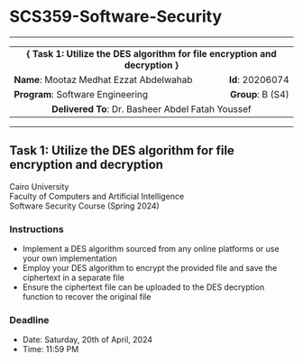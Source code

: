 # SCS359-Software-Security

---
<div align="center">
  <table width="100%">
    <tr>
      <td colspan="2" align="center"><strong>{ Task 1: Utilize the DES algorithm for file encryption and decryption }</strong></td>
    </tr>
    <tr>
      <td align="left"><strong>Name</strong>: Mootaz Medhat Ezzat Abdelwahab</td>
      <td align="right"><strong>Id</strong>: 20206074</td>
    </tr>
    <tr>
      <td align="left"><strong>Program</strong>: Software Engineering</td>
      <td align="right"><strong>Group</strong>: B (S4)</td>
    </tr>
    <tr>
      <td colspan="2" align="center"><strong>Delivered To</strong>: Dr. Basheer Abdel Fatah Youssef</td>
    </tr>
  </table>
</div>

---

## Task 1: Utilize the DES algorithm for file encryption and decryption

Cairo University  
Faculty of Computers and Artificial Intelligence  
Software Security Course (Spring 2024)

### Instructions

- Implement a DES algorithm sourced from any online platforms or use your own implementation
- Employ your DES algorithm to encrypt the provided file and save the ciphertext in a separate file
- Ensure the ciphertext file can be uploaded to the DES decryption function to recover the original file

### Deadline

- Date: Saturday, 20th of April, 2024
- Time: 11:59 PM
